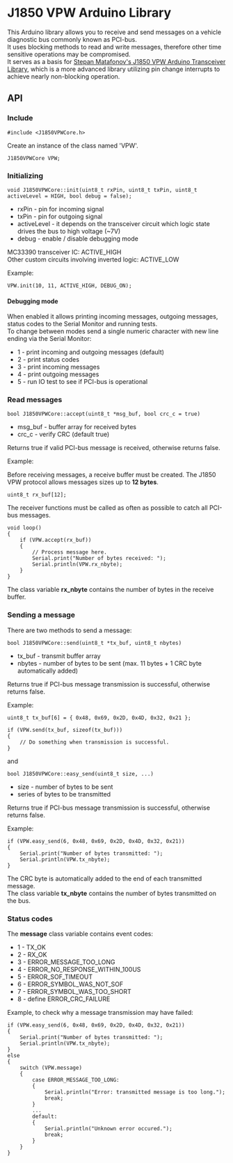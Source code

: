 # J1850 VPW Arduino Library

This Arduino library allows you to receive and send messages on a vehicle diagnostic bus commonly known as PCI-bus.  
It uses blocking methods to read and write messages, therefore other time sensitive operations may be compromised.  
It serves as a basis for [Stepan Matafonov's J1850 VPW Arduino Transceiver Library](https://github.com/matafonoff/J1850-VPW-Arduino-Transceiver-Library), which is a more advanced library utilizing pin change interrupts to achieve nearly non-blocking operation.

## API

### Include

`#include <J1850VPWCore.h>`

Create an instance of the class named 'VPW'.

`J1850VPWCore VPW;`

### Initializing

`void J1850VPWCore::init(uint8_t rxPin, uint8_t txPin, uint8_t activeLevel = HIGH, bool debug = false);`

- rxPin - pin for incoming signal
- txPin - pin for outgoing signal
- activeLevel - it depends on the transceiver circuit which logic state drives the bus to high voltage (~7V)
- debug - enable / disable debugging mode

MC33390 transceiver IC: ACTIVE_HIGH  
Other custom circuits involving inverted logic: ACTIVE_LOW

Example:

`VPW.init(10, 11, ACTIVE_HIGH, DEBUG_ON);`


#### Debugging mode
When enabled it allows printing incoming messages, outgoing messages, status codes to the Serial Monitor and running tests.  
To change between modes send a single numeric character with new line ending via the Serial Monitor:
- 1 - print incoming and outgoing messages (default)
- 2 - print status codes
- 3 - print incoming messages
- 4 - print outgoing messages
- 5 - run IO test to see if PCI-bus is operational

### Read messages

`bool J1850VPWCore::accept(uint8_t *msg_buf, bool crc_c = true)`

- msg_buf - buffer array for received bytes
- crc_c - verify CRC (default true)

Returns true if valid PCI-bus message is received, otherwise returns false.

Example:

Before receiving messages, a receive buffer must be created. The J1850 VPW protocol allows messages sizes up to **12 bytes**.

`uint8_t rx_buf[12];`

The receiver functions must be called as often as possible to catch all PCI-bus messages.

```
void loop()
{
    if (VPW.accept(rx_buf))
    {
        // Process message here.
        Serial.print("Number of bytes received: ");
        Serial.println(VPW.rx_nbyte);
    }
}
```

The class variable **rx_nbyte** contains the number of bytes in the receive buffer.

### Sending a message

There are two methods to send a message:

`bool J1850VPWCore::send(uint8_t *tx_buf, uint8_t nbytes)`

- tx_buf - transmit buffer array
- nbytes - number of bytes to be sent (max. 11 bytes + 1 CRC byte automatically added)

Returns true if PCI-bus message transmission is successful, otherwise returns false.

Example:

```
uint8_t tx_buf[6] = { 0x48, 0x69, 0x2D, 0x4D, 0x32, 0x21 };

if (VPW.send(tx_buf, sizeof(tx_buf)))
{
    // Do something when transmission is successful.
}
```

and

`bool J1850VPWCore::easy_send(uint8_t size, ...)`

- size - number of bytes to be sent
- series of bytes to be transmitted

Returns true if PCI-bus message transmission is successful, otherwise returns false.

Example:

```
if (VPW.easy_send(6, 0x48, 0x69, 0x2D, 0x4D, 0x32, 0x21))
{
    Serial.print("Number of bytes transmitted: ");
    Serial.println(VPW.tx_nbyte);
}
```

The CRC byte is automatically added to the end of each transmitted message.  
The class variable **tx_nbyte** contains the number of bytes transmitted on the bus.

### Status codes
The **message** class variable contains event codes:

- 1 - TX_OK
- 2 - RX_OK
- 3 - ERROR_MESSAGE_TOO_LONG
- 4 - ERROR_NO_RESPONSE_WITHIN_100US
- 5 - ERROR_SOF_TIMEOUT
- 6 - ERROR_SYMBOL_WAS_NOT_SOF
- 7 - ERROR_SYMBOL_WAS_TOO_SHORT
- 8 - define ERROR_CRC_FAILURE

Example, to check why a message transmission may have failed:

```
if (VPW.easy_send(6, 0x48, 0x69, 0x2D, 0x4D, 0x32, 0x21))
{
    Serial.print("Number of bytes transmitted: ");
    Serial.println(VPW.tx_nbyte);
}
else
{
    switch (VPW.message)
    {
        case ERROR_MESSAGE_TOO_LONG:
        {
            Serial.println("Error: transmitted message is too long.");
            break;
        }
        ...
        default:
        {
            Serial.println("Unknown error occured.");
            break;
        }
    }
}
```